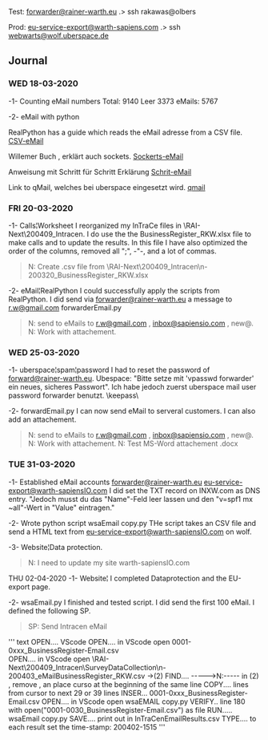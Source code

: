 

Test: forwarder@rainer-warth.eu
.> ssh rakawas@olbers

Prod: eu-service-export@warth-sapiens.com
.> ssh webwarts@wolf.uberspace.de



## Journal

### WED 18-03-2020

-1- Counting eMail numbers
Total:	9140
Leer	3373
eMails:	5767

-2- eMail with python

RealPython has a guide which reads the eMail adresse from a CSV file.
[CSV-eMail](https://realpython.com/python-send-email/)

Willemer Buch , erklärt auch sockets.
[Sockerts-eMail](http://www.willemer.de/informatik/python/netzwerk.htm)

Anweisung mit Schritt für Schritt Erklärung
[Schrit-eMail](https://codingworld.io/project/e-mails-versenden-mit-python)

Link to qMail, welches bei uberspace eingesetzt wird.
[qmail](https://cr.yp.to/qmail.html)

### FRI 20-03-2020

-1- Calls¦Worksheet
I reorganized my InTraCe files in \RAI-Next\200409_Intracen. I do use the the BusinessRegister_RKW.xlsx file to make calls and to update the results. In this file I have also optimized the order of the columns, removed all ";", -"-, and a lot of commas. 
>N: Create .csv file from \RAI-Next\200409_Intracen\n-200320_BusinessRegister_RKW.xlsx

-2- eMail¦RealPython 
I could successfully apply the scripts from RealPython. I did send via forwarder@rainer-warth.eu a message to r.w@gmail.com
forwarderEmail.py
>N: send to eMails to r.w@gmail.com  , inbox@sapiensio.com , new@.
>N: Work with attachement.

### WED 25-03-2020
-1- uberspace¦spam¦password
I had to reset the password of forward@rainer-warth.eu. 
Ubespace: "Bitte setze mit 'vpasswd forwarder' ein neues, sicheres Passwort". Ich habe jedoch zuerst uberspace mail user password forwarder benutzt.
\keepass\

-2- forwardEmail.py
I can now send eMail to serveral customers. I can also add an attachement.
>N: send to eMails to r.w@gmail.com  , inbox@sapiensio.com , new@.
>N: Work with attachement.
>N: Test MS-Word attachement .docx


### TUE 31-03-2020
-1-     Established eMail accounts
forwarder@rainer-warth.eu
eu-service-export@warth-sapiensIO.com
I did set the TXT record on INXW.com as DNS entry. "Jedoch musst du das "Name"-Feld leer lassen und den "v=spf1 mx ~all"-Wert in "Value" eintragen."

-2-     Wrote python script wsaEmail copy.py 
THe script takes an CSV file and send a HTML text from eu-service-export@warth-sapiensIO.com  on wolf.

-3-     Website¦Data protection.
>N: I need to update my site warth-sapiensIO.com


THU  02-04-2020
-1-  Website¦
I completed Dataprotection and the EU-export page.

-2-  wsaEmail.py
I finished and tested script. I did send the first 100 eMail. I defined the following SP.

>SP: Send Intracen eMail

''' text
OPEN.... VScode
OPEN.... in VScode open 0001-0xxx_BusinessRegister-Email.csv   
OPEN.... in VScode open \RAI-Next\200409_Intracen\SurveyDataCollection\n-200403_eMailBusinessRegister_RKW.csv  ->(2)
FIND.... ----->N:----- in (2) , remove , an place curso at the beginning of the same line
COPY.... lines from cursor to next 29 or 39 lines
INSER... 0001-0xxx_BusinessRegister-Email.csv
OPEN.... in VScode open wsaEMAIL copy.py 
VERIFY.. line 180     with open("0001-0030_BusinessRegister-Email.csv") as file
RUN..... wsaEmail copy.py
SAVE.... print out in InTraCenEmailResults.csv
TYPE.... to each result set the time-stamp: 200402-1515
'''